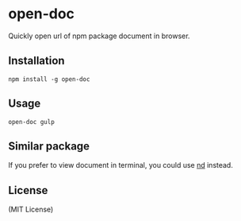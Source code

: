 open-doc
=========

Quickly open url of npm package document in browser.


Installation
-------------

```
npm install -g open-doc
```

Usage
------

```
open-doc gulp
```


Similar package
---------------

If you prefer to view document in terminal, you could use [nd](https://www.npmjs.com/package/nd) instead.


License
-------

(MIT License)

